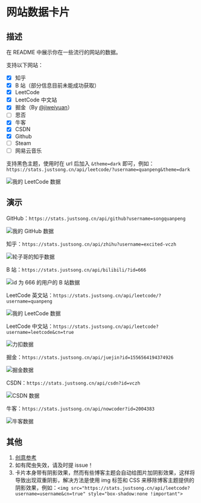 # 网站数据卡片
## 描述
在 README 中展示你在一些流行的网站的数据。

支持以下网站：
- [x] 知乎
- [x] B 站（部分信息目前未能成功获取）
- [x] LeetCode
- [x] LeetCode 中文站
- [x] 掘金（By [@jiweiyuan](https://github.com/jiweiyuan)）
- [ ] 思否
- [x] 牛客
- [x] CSDN
- [x] Github
- [ ] Steam
- [ ] 网易云音乐

支持黑色主题，使用时在 url 后加入 `&theme=dark` 即可，例如：
`https://stats.justsong.cn/api/leetcode/?username=quanpeng&theme=dark`

![我的 LeetCode 数据](https://stats.justsong.cn/api/leetcode/?username=quanpeng&theme=dark)


## 演示
GitHub：`https://stats.justsong.cn/api/github?username=songquanpeng`

![我的 GitHub 数据](https://stats.justsong.cn/api/github?username=songquanpeng)

知乎：`https://stats.justsong.cn/api/zhihu?username=excited-vczh`

![轮子哥的知乎数据](https://stats.justsong.cn/api/zhihu?username=excited-vczh)

B 站：`https://stats.justsong.cn/api/bilibili/?id=666`

![id 为 666 的用户的 B 站数据](https://stats.justsong.cn/api/bilibili/?id=666)

LeetCode 英文站：`https://stats.justsong.cn/api/leetcode/?username=quanpeng`

![我的 LeetCode 数据](https://stats.justsong.cn/api/leetcode/?username=quanpeng)

LeetCode 中文站：`https://stats.justsong.cn/api/leetcode?username=leetcode&cn=true`

![力扣数据](https://stats.justsong.cn/api/leetcode?username=leetcode&cn=true)

掘金：`https://stats.justsong.cn/api/juejin?id=1556564194374926`

![掘金数据](https://stats.justsong.cn/api/juejin?id=1556564194374926)

CSDN：`https://stats.justsong.cn/api/csdn?id=vczh`

![CSDN 数据](https://stats.justsong.cn/api/csdn?id=vczh)

牛客：`https://stats.justsong.cn/api/nowcoder?id=2004383`

![牛客数据](https://stats.justsong.cn/api/nowcoder?id=2004383)

## 其他
1. [创意参考](https://github.com/anuraghazra/github-readme-stats)
2. 如有爬虫失效，请及时提 issue！
3. 卡片本身带有阴影效果，然而有些博客主题会自动给图片加阴影效果，这样将导致出现双重阴影，解决方法是使用 img 标签和 CSS 来移除博客主题提供的阴影效果，例如：`<img src="https://stats.justsong.cn/api/leetcode?username=username&cn=true" style="box-shadow:none !important">`
